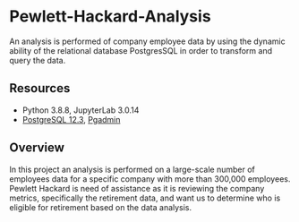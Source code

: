 # Pewlett-Hackard-Analysis
An analysis is performed of company employee data by using the dynamic ability of the relational database PostgresSQL in order to transform and query the data.

##  Resources 
- Python 3.8.8, JupyterLab 3.0.14
- [PostgreSQL 12.3](https://www.postgresql.org/), [Pgadmin](https://www.pgadmin.org/) 

## Overview
In this project an analysis is performed on a large-scale number of employees data for a specific company with more than 300,000 employees. Pewlett Hackard is need of assistance as it is reviewing the company metrics, specifically the retirement data, and want us to determine who is eligible for retirement based on the data analysis.

